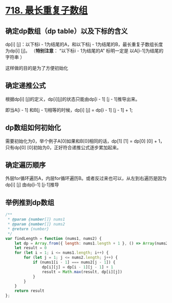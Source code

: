 # [718. 最长重复子数组](https://leetcode.cn/problems/maximum-length-of-repeated-subarray/)

## 确定dp数组（dp table）以及下标的含义

dp[i] [j]：以下标i - 1为结尾的A，和以下标j - 1为结尾的B，最长重复子数组长度为dp[i] [j]。 （**特别注意**： “以下标i - 1为结尾的A” 标明一定是 以A[i-1]为结尾的字符串 ）

这样做的目的是为了方便初始化

## 确定递推公式

根据dp[i] [j]的定义，dp[i][j]的状态只能由dp[i - 1] [j - 1]推导出来。

即当A[i - 1] 和B[j - 1]相等的时候，dp[i] [j] = dp[i - 1] [j - 1] + 1;

## dp数组如何初始化

需要初始化为0，举个例子A[0]如果和B[0]相同的话，dp[1] [1] = dp[0] [0] + 1，只有dp[0] [0]初始为0，正好符合递推公式逐步累加起来。

## 确定遍历顺序

外层for循环遍历A，内层for循环遍历B。或者反过来也可以，从左到右遍历是因为dp[i] [j] 由dp[i-1] [j-1]推导

## 举例推到dp数组

```js
/**
 * @param {number[]} nums1
 * @param {number[]} nums2
 * @return {number}
 */
var findLength = function (nums1, nums2) {
    let dp = Array.from({ length: nums1.length + 1 }, () => Array(nums2.length + 1).fill(0))
    let result = 0
    for (let i = 1; i <= nums1.length; i++) {
        for (let j = 1; j <= nums2.length; j++) {
            if (nums1[i - 1] === nums2[j - 1]) {
                dp[i][j] = dp[i - 1][j - 1] + 1
                result = Math.max(result, dp[i][j])
            }
        }
    }
    return result
};
```

